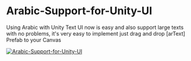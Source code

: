 # Arabic-Support-for-Unity-UI
Using Arabic with Unity Text UI now is easy and also support large texts with no problems, it's very easy to implement just drag and drop [arText] Prefab to your Canvas

[![Arabic-Support-for-Unity-UI](https://img.youtube.com/vi/senKV2CdH6Y/0.jpg)](https://www.youtube.com/watch?v=senKV2CdH6Y)
